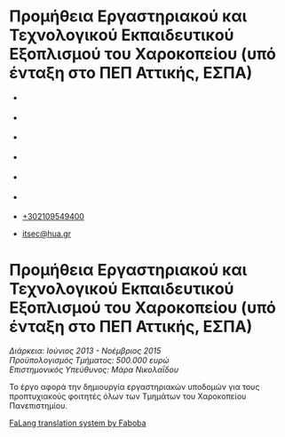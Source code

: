 Προμήθεια Εργαστηριακού και Τεχνολογικού Εκπαιδευτικού Εξοπλισμού του Χαροκοπείου (υπό ένταξη στο ΠΕΠ Αττικής, ΕΣΠΑ)
===============  

*   [](https://www.facebook.com/ditharokopio)
*   [](https://www.youtube.com/channel/UCEHkYirpXF1nSLxDCrfDZ4A)
*   [](https://www.linkedin.com/company/77699385)
*   [](https://www.instagram.com/dithua)

*   [](https://dit.hua.gr/index.php/el/a/projects?view=article&id=1422:master&catid=34:-)
*   [](https://dit.hua.gr/index.php/en/research/projects?view=article&id=1422:master&catid=34:projects)

*   [+302109549400](tel:+302109549400)
*   [itsec@hua.gr](mailto:itsec@hua.gr)

Προμήθεια Εργαστηριακού και Τεχνολογικού Εκπαιδευτικού Εξοπλισμού του Χαροκοπείου (υπό ένταξη στο ΠΕΠ Αττικής, ΕΣΠΑ)
====================================================================================================================

_Διάρκεια: Iούνιος 2013 - Νοέμβριος 2015_  
_Προϋπολογισμός Τμήματος: 500.000 ευρώ_  
_Eπιστημονικός Υπεύθυνος: Μάρα Νικολαΐδου_

Το έργο αφορά την δημιουργία εργαστηριακών υποδομών για τους προπτυχιακούς φοιτητές όλων των Τμημάτων του Χαροκοπείου Πανεπιστημίου.

[FaLang translation system by Faboba](http://www.faboba.com/ "Faboba : Création de composantJoomla")

[](https://dit.hua.gr/index.php/el/a/projects?view=article&id=748:research-a-development-projects-7&catid=34#)